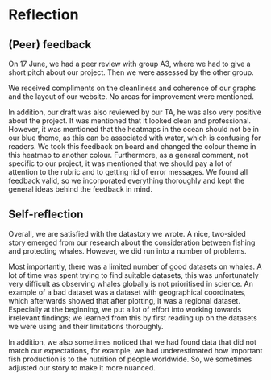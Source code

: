 # Reflection

## (Peer) feedback
On 17 June, we had a peer review with group A3, where we had to give a short pitch about our project. Then we were assessed by the other group.

We received compliments on the cleanliness and coherence of our graphs and the layout of our website. No areas for improvement were mentioned.

In addition, our draft was also reviewed by our TA, he was also very positive about the project. It was mentioned that it looked clean and professional. However, it was mentioned that the heatmaps in the ocean should not be in our blue theme, as this can be associated with water, which is confusing for readers. We took this feedback on board and changed the colour theme in this heatmap to another colour. Furthermore, as a general comment, not specific to our project, it was mentioned that we should pay a lot of attention to the rubric and to getting rid of error messages. We found all feedback valid, so we incorporated everything thoroughly and kept the general ideas behind the feedback in mind.

## Self-reflection

Overall, we are satisfied with the datastory we wrote. A nice, two-sided story emerged from our research about the consideration between fishing and protecting whales. However, we did run into a number of problems.

Most importantly, there was a limited number of good datasets on whales. A lot of time was spent trying to find suitable datasets, this was unfortunately very difficult as observing whales globally is not prioritised in science. An example of a bad dataset was a dataset with geographical coordinates, which afterwards showed that after plotting, it was a regional dataset. Especially at the beginning, we put a lot of effort into working towards irrelevant findings; we learned from this by first reading up on the datasets we were using and their limitations thoroughly. 

In addition, we also sometimes noticed that we had found data that did not match our expectations, for example, we had underestimated how important fish production is to the nutrition of people worldwide. So, we sometimes adjusted our story to make it more nuanced.




